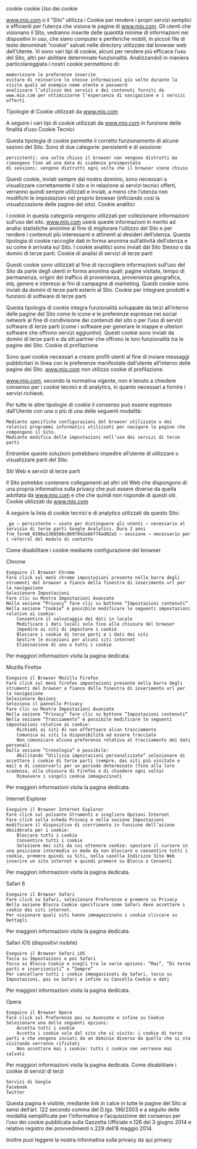 
cookie
cookie
Uso dei cookie

www.mio.com o il “Sito” utilizza i Cookie per rendere i propri servizi semplici e efficienti per l’utenza che visiona le pagine di www.mio.com.
Gli utenti che visionano il Sito, vedranno inserite delle quantità minime di informazioni nei dispositivi in uso, che siano computer e periferiche mobili, in piccoli file di testo denominati “cookie” salvati nelle directory utilizzate dal browser web dell’Utente.
Vi sono vari tipi di cookie, alcuni per rendere più efficace l’uso del Sito, altri per abilitare determinate funzionalità.
Analizzandoli in maniera particolareggiata i nostri cookie permettono di:

    memorizzare le preferenze inserite
    evitare di reinserire le stesse informazioni più volte durante la visita quali ad esempio nome utente e password
    analizzare l’utilizzo dei servizi e dei contenuti forniti da www.mio.com per ottimizzarne l’esperienza di navigazione e i servizi offerti

Tipologie di Cookie utilizzati da www.mio.com

A seguire i vari tipi di cookie utilizzati da www.mio.com in funzione delle finalità d’uso
Cookie Tecnici

Questa tipologia di cookie permette il corretto funzionamento di alcune sezioni del Sito. Sono di due categorie: persistenti e di sessione:

    persistenti: una volta chiuso il browser non vengono distrutti ma rimangono fino ad una data di scadenza preimpostata
    di sessioni: vengono distrutti ogni volta che il browser viene chiuso

Questi cookie, inviati sempre dal nostro dominio, sono necessari a visualizzare correttamente il sito e in relazione ai servizi tecnici offerti, verranno quindi sempre utilizzati e inviati, a meno che l’utenza non modifichi le impostazioni nel proprio browser (inficiando così la visualizzazione delle pagine del sito).
Cookie analitici

I cookie in questa categoria vengono utilizzati per collezionare informazioni sull’uso del sito. www.mio.com userà queste informazioni in merito ad analisi statistiche anonime al fine di migliorare l’utilizzo del Sito e per rendere i contenuti più interessanti e attinenti ai desideri dell’utenza. Questa tipologia di cookie raccoglie dati in forma anonima sull’attività dell’utenza e su come è arrivata sul Sito. I cookie analitici sono inviati dal Sito Stesso o da domini di terze parti.
Cookie di analisi di servizi di terze parti

Questi cookie sono utilizzati al fine di raccogliere informazioni sull’uso del Sito da parte degli utenti in forma anonima quali: pagine visitate, tempo di permanenza, origini del traffico di provenienza, provenienza geografica, età, genere e interessi ai fini di campagne di marketing. Questi cookie sono inviati da domini di terze parti esterni al Sito.
Cookie per integrare prodotti e funzioni di software di terze parti

Questa tipologia di cookie integra funzionalità sviluppate da terzi all’interno delle pagine del Sito come le icone e le preferenze espresse nei social network al fine di condivisione dei contenuti del sito o per l’uso di servizi software di terze parti (come i software per generare le mappe e ulteriori software che offrono servizi aggiuntivi). Questi cookie sono inviati da domini di terze parti e da siti partner che offrono le loro funzionalità tra le pagine del Sito.
Cookie di profilazione

Sono quei cookie necessari a creare profili utenti al fine di inviare messaggi pubblicitari in linea con le preferenze manifestate dall’utente all’interno delle pagine del Sito.
www.mio.com non utilizza cookie di profilazione.

www.mio.com, secondo la normativa vigente, non è tenuto a chiedere consenso per i cookie tecnici e di analytics, in quanto necessari a fornire i servizi richiesti.

Per tutte le altre tipologie di cookie il consenso può essere espresso dall’Utente con una o più di una delle seguenti modalità:

    Mediante specifiche configurazioni del browser utilizzato o dei relativi programmi informatici utilizzati per navigare le pagine che compongono il Sito.
    Mediante modifica delle impostazioni nell’uso dei servizi di terze parti

Entrambe queste soluzioni potrebbero impedire all’utente di utilizzare o visualizzare parti del Sito.

Siti Web e servizi di terze parti

Il Sito potrebbe contenere collegamenti ad altri siti Web che dispongono di una propria informativa sulla privacy che può essere diverse da quella adottata da www.mio.com e che che quindi non risponde di questi siti.
Cookie utilizzati da www.mio.com

A seguire la lista di cookie tecnici e di analytics utilizzati da questo Sito:

    _ga – persistente – usato per distinguere gli utenti – necessario al servizio di terze parti Google Analytics. Dura 2 anni
    frm_form8_0398a1368566c8697942eb6f74ad02a5 – sessione – necessario per i referral del modulo di contatto

Come disabilitare i cookie mediante configurazione del browser

Chrome

    Eseguire il Browser Chrome
    Fare click sul menù chrome impostazioni presente nella barra degli strumenti del browser a fianco della finestra di inserimento url per la navigazione
    Selezionare Impostazioni
    Fare clic su Mostra Impostazioni Avanzate
    Nella sezione “Privacy” fare clic su bottone “Impostazioni contenuti“
    Nella sezione “Cookie” è possibile modificare le seguenti impostazioni relative ai cookie:
        Consentire il salvataggio dei dati in locale
        Modificare i dati locali solo fino alla chiusura del browser
        Impedire ai siti di impostare i cookie
        Bloccare i cookie di terze parti e i dati dei siti
        Gestire le eccezioni per alcuni siti internet
        Eliminazione di uno o tutti i cookie

Per maggiori informazioni visita la pagina dedicata.

Mozilla Firefox

    Eseguire il Browser Mozilla Firefox
    Fare click sul menù firefox impostazioni presente nella barra degli strumenti del browser a fianco della finestra di inserimento url per la navigazione
    Selezionare Opzioni
    Seleziona il pannello Privacy
    Fare clic su Mostra Impostazioni Avanzate
    Nella sezione “Privacy” fare clic su bottone “Impostazioni contenuti“
    Nella sezione “Tracciamento” è possibile modificare le seguenti impostazioni relative ai cookie:
        Richiedi ai siti di non effettuare alcun tracciamento
        Comunica ai siti la disponibilità ad essere tracciato
        Non comunicare alcuna preferenza relativa al tracciamento dei dati personali
    Dalla sezione “Cronologia” è possibile:
        Abilitando “Utilizza impostazioni personalizzate” selezionare di accettare i cookie di terze parti (sempre, dai siti più visitato o mai) e di conservarli per un periodo determinato (fino alla loro scadenza, alla chiusura di Firefox o di chiedere ogni volta)
        Rimuovere i singoli cookie immagazzinati

Per maggiori informazioni visita la pagina dedicata.

Internet Explorer

    Eseguire il Browser Internet Explorer
    Fare click sul pulsante Strumenti e scegliere Opzioni Internet
    Fare click sulla scheda Privacy e nella sezione Impostazioni modificare il dispositivo di scorrimento in funzione dell’azione desiderata per i cookie:
        Bloccare tutti i cookie
        Consentire tutti i cookie
        Selezione dei siti da cui ottenere cookie: spostare il cursore in una posizione intermedia in modo da non bloccare o consentire tutti i cookie, premere quindi su Siti, nella casella Indirizzo Sito Web inserire un sito internet e quindi premere su Blocca o Consenti

Per maggiori informazioni visita la pagina dedicata.

Safari 6

    Eseguire il Browser Safari
    Fare click su Safari, selezionare Preferenze e premere su Privacy
    Nella sezione Blocca Cookie specificare come Safari deve accettare i cookie dai siti internet.
    Per visionare quali siti hanno immagazzinato i cookie cliccare su Dettagli

Per maggiori informazioni visita la pagina dedicata.

Safari iOS (dispositivi mobile)

    Eseguire il Browser Safari iOS
    Tocca su Impostazioni e poi Safari
    Tocca su Blocca Cookie e scegli tra le varie opzioni: “Mai”, “Di terze parti e inserzionisti” o “Sempre”
    Per cancellare tutti i cookie immagazzinati da Safari, tocca su Impostazioni, poi su Safari e infine su Cancella Cookie e dati

Per maggiori informazioni visita la pagina dedicata.

Opera

    Eseguire il Browser Opera
    Fare click sul Preferenze poi su Avanzate e infine su Cookie
    Selezionare una delle seguenti opzioni:
        Accetta tutti i cookie
        Accetta i cookie solo dal sito che si visita: i cookie di terze parti e che vengono inviati da un dominio diverso da quello che si sta visitando verranno rifiutati
        Non accettare mai i cookie: tutti i cookie non verranno mai salvati

Per maggiori informazioni visita la pagina dedicata.
Come disabilitare i cookie di servizi di terzi

    Servizi di Google
    Facebook
    Twitter

Questa pagina è visibile, mediante link in calce in tutte le pagine del Sito ai sensi dell’art. 122 secondo comma del D.lgs. 196/2003 e a seguito delle modalità semplificate per l’informativa e l’acquisizione del consenso per l’uso dei cookie pubblicata sulla Gazzetta Ufficiale n.126 del 3 giugno 2014 e relativo registro dei provvedimenti n.229 dell’8 maggio 2014.

Inoltre puoi leggere la nostra informativa sulla privacy da qui privacy
